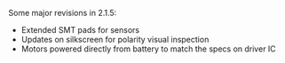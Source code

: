 Some major revisions in 2.1.5:
- Extended SMT pads for sensors
- Updates on silkscreen for polarity visual inspection
- Motors powered directly from battery to match the specs on driver IC
